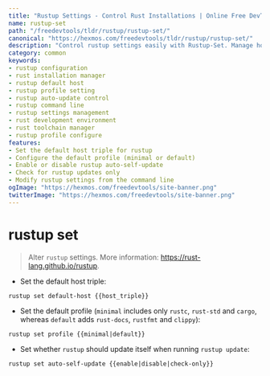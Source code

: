 ```yaml
---
title: "Rustup Settings - Control Rust Installations | Online Free DevTools by Hexmos"
name: rustup-set
path: "/freedevtools/tldr/rustup/rustup-set/"
canonical: "https://hexmos.com/freedevtools/tldr/rustup/rustup-set/"
description: "Control rustup settings easily with Rustup-Set. Manage host triples, profiles, and auto-updates for Rust installations. Free online tool, no registration required."
category: common
keywords:
- rustup configuration
- rust installation manager
- rustup default host
- rustup profile setting
- rustup auto-update control
- rustup command line
- rustup settings management
- rust development environment
- rust toolchain manager
- rustup profile configure
features:
- Set the default host triple for rustup
- Configure the default profile (minimal or default)
- Enable or disable rustup auto-self-update
- Check for rustup updates only
- Modify rustup settings from the command line
ogImage: "https://hexmos.com/freedevtools/site-banner.png"
twitterImage: "https://hexmos.com/freedevtools/site-banner.png"
---
```


# rustup set

> Alter `rustup` settings.
> More information: <https://rust-lang.github.io/rustup>.

- Set the default host triple:

`rustup set default-host {{host_triple}}`

- Set the default profile (`minimal` includes only `rustc`, `rust-std` and `cargo`, whereas `default` adds `rust-docs`, `rustfmt` and `clippy`):

`rustup set profile {{minimal|default}}`

- Set whether `rustup` should update itself when running `rustup update`:

`rustup set auto-self-update {{enable|disable|check-only}}`
